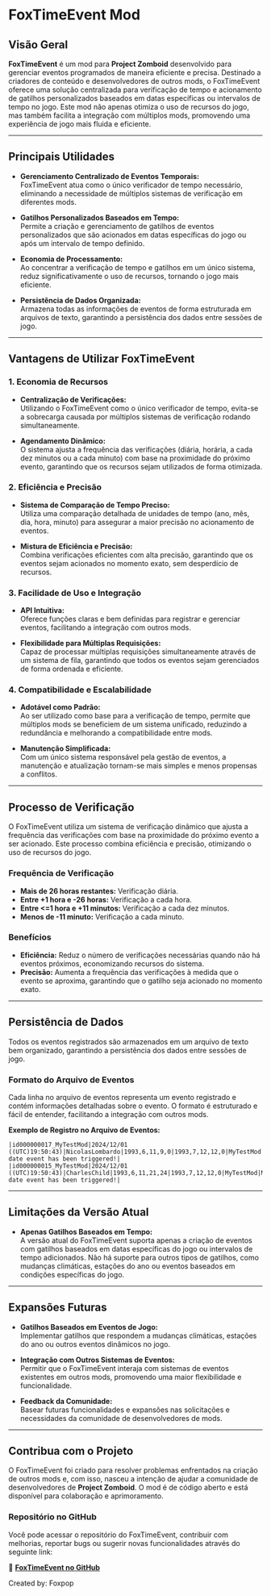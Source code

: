 
# FoxTimeEvent Mod

## Visão Geral

**FoxTimeEvent** é um mod para **Project Zomboid** desenvolvido para gerenciar eventos programados de maneira eficiente e precisa. Destinado a criadores de conteúdo e desenvolvedores de outros mods, o FoxTimeEvent oferece uma solução centralizada para verificação de tempo e acionamento de gatilhos personalizados baseados em datas específicas ou intervalos de tempo no jogo. Este mod não apenas otimiza o uso de recursos do jogo, mas também facilita a integração com múltiplos mods, promovendo uma experiência de jogo mais fluida e eficiente.

---

## Principais Utilidades

- **Gerenciamento Centralizado de Eventos Temporais:**  
  FoxTimeEvent atua como o único verificador de tempo necessário, eliminando a necessidade de múltiplos sistemas de verificação em diferentes mods.

- **Gatilhos Personalizados Baseados em Tempo:**  
  Permite a criação e gerenciamento de gatilhos de eventos personalizados que são acionados em datas específicas do jogo ou após um intervalo de tempo definido.

- **Economia de Processamento:**  
  Ao concentrar a verificação de tempo e gatilhos em um único sistema, reduz significativamente o uso de recursos, tornando o jogo mais eficiente.

- **Persistência de Dados Organizada:**  
  Armazena todas as informações de eventos de forma estruturada em arquivos de texto, garantindo a persistência dos dados entre sessões de jogo.

---

## Vantagens de Utilizar FoxTimeEvent

### 1. **Economia de Recursos**

- **Centralização de Verificações:**  
  Utilizando o FoxTimeEvent como o único verificador de tempo, evita-se a sobrecarga causada por múltiplos sistemas de verificação rodando simultaneamente.

- **Agendamento Dinâmico:**  
  O sistema ajusta a frequência das verificações (diária, horária, a cada dez minutos ou a cada minuto) com base na proximidade do próximo evento, garantindo que os recursos sejam utilizados de forma otimizada.

### 2. **Eficiência e Precisão**

- **Sistema de Comparação de Tempo Preciso:**  
  Utiliza uma comparação detalhada de unidades de tempo (ano, mês, dia, hora, minuto) para assegurar a maior precisão no acionamento de eventos.

- **Mistura de Eficiência e Precisão:**  
  Combina verificações eficientes com alta precisão, garantindo que os eventos sejam acionados no momento exato, sem desperdício de recursos.

### 3. **Facilidade de Uso e Integração**

- **API Intuitiva:**  
  Oferece funções claras e bem definidas para registrar e gerenciar eventos, facilitando a integração com outros mods.

- **Flexibilidade para Múltiplas Requisições:**  
  Capaz de processar múltiplas requisições simultaneamente através de um sistema de fila, garantindo que todos os eventos sejam gerenciados de forma ordenada e eficiente.

### 4. **Compatibilidade e Escalabilidade**

- **Adotável como Padrão:**  
  Ao ser utilizado como base para a verificação de tempo, permite que múltiplos mods se beneficiem de um sistema unificado, reduzindo a redundância e melhorando a compatibilidade entre mods.

- **Manutenção Simplificada:**  
  Com um único sistema responsável pela gestão de eventos, a manutenção e atualização tornam-se mais simples e menos propensas a conflitos.

---

## Processo de Verificação

O FoxTimeEvent utiliza um sistema de verificação dinâmico que ajusta a frequência das verificações com base na proximidade do próximo evento a ser acionado. Este processo combina eficiência e precisão, otimizando o uso de recursos do jogo.

### Frequência de Verificação

- **Mais de 26 horas restantes:** Verificação diária.
- **Entre +1 hora e -26 horas:** Verificação a cada hora.
- **Entre <=1 hora e +11 minutos:** Verificação a cada dez minutos.
- **Menos de -11 minuto:** Verificação a cada minuto.

### Benefícios

- **Eficiência:** Reduz o número de verificações necessárias quando não há eventos próximos, economizando recursos do sistema.
- **Precisão:** Aumenta a frequência das verificações à medida que o evento se aproxima, garantindo que o gatilho seja acionado no momento exato.

---

## Persistência de Dados

Todos os eventos registrados são armazenados em um arquivo de texto bem organizado, garantindo a persistência dos dados entre sessões de jogo.

### Formato do Arquivo de Eventos

Cada linha no arquivo de eventos representa um evento registrado e contém informações detalhadas sobre o evento. O formato é estruturado e fácil de entender, facilitando a integração com outros mods.

**Exemplo de Registro no Arquivo de Eventos:**

```
|id000000017_MyTestMod|2024/12/01 ((UTC)19:50:43)|NicolasLombardo|1993,6,11,9,0|1993,7,12,12,0|MyTestMod|MyTestMod_onEventTriggered|Specific date event has been triggered!|
|id000000015_MyTestMod|2024/12/01 ((UTC)19:50:43)|CharlesChild|1993,6,11,21,24|1993,7,12,12,0|MyTestMod|MyTestMod_onEventTriggered|Specific date event has been triggered!|
```

---

## Limitações da Versão Atual

- **Apenas Gatilhos Baseados em Tempo:**  
  A versão atual do FoxTimeEvent suporta apenas a criação de eventos com gatilhos baseados em datas específicas do jogo ou intervalos de tempo adicionados. Não há suporte para outros tipos de gatilhos, como mudanças climáticas, estações do ano ou eventos baseados em condições específicas do jogo.

---

## Expansões Futuras

- **Gatilhos Baseados em Eventos de Jogo:**  
  Implementar gatilhos que respondem a mudanças climáticas, estações do ano ou outros eventos dinâmicos no jogo.
  
- **Integração com Outros Sistemas de Eventos:**  
  Permitir que o FoxTimeEvent interaja com sistemas de eventos existentes em outros mods, promovendo uma maior flexibilidade e funcionalidade.
  
- **Feedback da Comunidade:**  
  Basear futuras funcionalidades e expansões nas solicitações e necessidades da comunidade de desenvolvedores de mods.

---

## Contribua com o Projeto

O FoxTimeEvent foi criado para resolver problemas enfrentados na criação de outros mods e, com isso, nasceu a intenção de ajudar a comunidade de desenvolvedores de **Project Zomboid**. O mod é de código aberto e está disponível para colaboração e aprimoramento.

### Repositório no GitHub

Você pode acessar o repositório do FoxTimeEvent, contribuir com melhorias, reportar bugs ou sugerir novas funcionalidades através do seguinte link:

🔗 **[FoxTimeEvent no GitHub](https://github.com/FoxPopBR/FoxTimeEvent)**

Created by: Foxpop